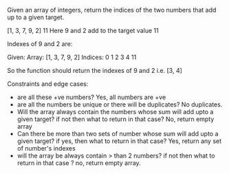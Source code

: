 Given an array of integers, return the indices of the two numbers that add up to a given target.

[1, 3, 7, 9, 2] 11
Here 9 and 2 add to the target value 11

Indexes of 9 and 2 are:

Given:
    Array:              [1, 3,  7,  9,  2]
            Indices:    0   1   2   3   4
    11

So the function should return the indexes of 9 and 2 i.e. [3, 4]

Constraints and edge cases:
- are all these +ve numbers? Yes, all numbers are +ve
- are all the numbers be unique or there will be duplicates? No duplicates.
- Will the array always contain the numbers whose sum will add upto a given target? if not then what to return in that case? No, return empty array
- Can there be more than two sets of number whose sum will add upto a given target? if yes, then what to return in that case? Yes, return any set of number's indexes
- will the array be always contain > than 2 numbers? if not then what to return in that case ? no, return empty array.